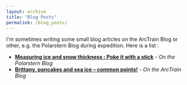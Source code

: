 ```yaml
---
layout: archive
title: "Blog Posts"
permalink: /blog_posts/
---
```


I'm sometimes writing some small blog articles on the ArcTrain Blog or other, e.g. the Polarstern Blog during expedition. Here is a list :

- [**Measuring ice and snow thickness : Poke it with a stick**](https://blogs.helmholtz.de/polarstern/en/2018/10/measuring-ice-and-snow-thickness-poke-it-with-a-stick/) - *On the Polarstern Blog*
- [**Brittany, pancakes and sea ice – common points!**](https://arctrain.de/brittany-pancakes-and-sea-ice-common-points/) - *On the ArcTrain Blog* 
